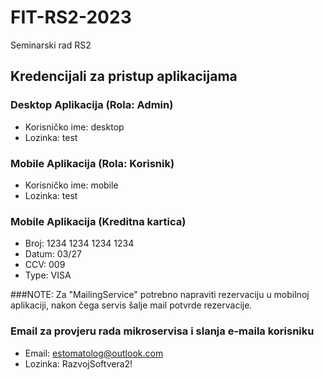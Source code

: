 # FIT-RS2-2023
Seminarski rad RS2

## Kredencijali za pristup aplikacijama

### Desktop Aplikacija (Rola: Admin)
- Korisničko ime: desktop
- Lozinka: test

### Mobile Aplikacija (Rola: Korisnik)
- Korisničko ime: mobile
- Lozinka: test

### Mobile Aplikacija (Kreditna kartica)
- Broj: 1234 1234 1234 1234
- Datum: 03/27
- CCV: 009
- Type: VISA

###NOTE: Za "MailingService" potrebno napraviti rezervaciju u mobilnoj aplikaciji, nakon čega servis šalje mail potvrde rezervacije.

### Email za provjeru rada mikroservisa i slanja e-maila korisniku 
- Email: estomatolog@outlook.com
- Lozinka: RazvojSoftvera2!
